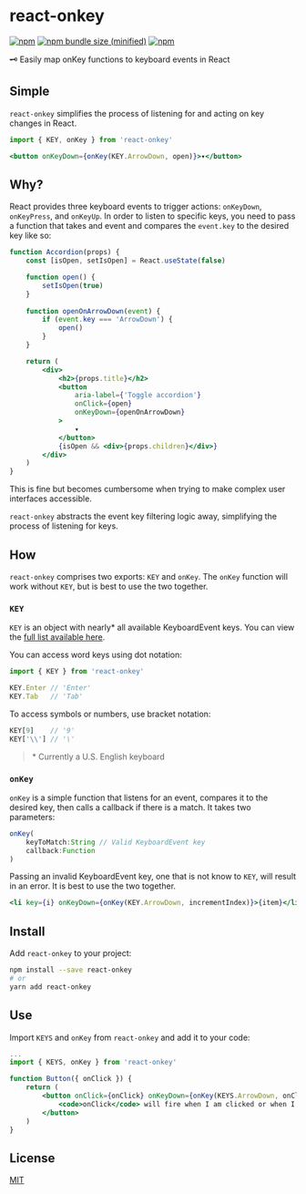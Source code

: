 # react-onkey

[![npm](https://img.shields.io/npm/v/react-onkey.svg)](https://npmjs.com/package/react-onkey) [![npm bundle size (minified)](https://img.shields.io/bundlephobia/min/react-onkey.svg)](https://npmjs.com/package/react-onkey) [![npm](https://img.shields.io/npm/dt/react-onkey.svg)](https://npmjs.com/package/react-onkey)

🗝 Easily map onKey functions to keyboard events in React

## Simple

`react-onkey` simplifies the process of listening for and acting on key changes in React.

```jsx
import { KEY, onKey } from 'react-onkey'

<button onKeyDown={onKey(KEY.ArrowDown, open)}>▾</button>
```

## Why?
React provides three keyboard events to trigger actions: `onKeyDown`, `onKeyPress`, and `onKeyUp`. In order to listen to specific keys, you need to pass a function that takes and event and compares the `event.key` to the desired key like so:

```jsx
function Accordion(props) {
    const [isOpen, setIsOpen] = React.useState(false)

    function open() {
        setIsOpen(true)
    }
    
    function openOnArrowDown(event) {
        if (event.key === 'ArrowDown') {
            open()
        }
    }

    return (
        <div>
            <h2>{props.title}</h2>
            <button
                aria-label={'Toggle accordion'}
                onClick={open}
                onKeyDown={openOnArrowDown}
            >
                ▾
            </button>
            {isOpen && <div>{props.children}</div>}
        </div>
    )
}
```
This is fine but becomes cumbersome when trying to make complex user interfaces accessible.

`react-onkey` abstracts the event key filtering logic away, simplifying the process of listening for keys.

## How

`react-onkey` comprises two exports: `KEY` and `onKey`. The `onKey` function will work without `KEY`, but is best to use the two together.

### `KEY`
`KEY` is an object with nearly* all available KeyboardEvent keys. You can view the [full list available here](src/keys.js).

You can access word keys using dot notation:

```js
import { KEY } from 'react-onkey'

KEY.Enter // 'Enter'
KEY.Tab   // 'Tab'
```

To access symbols or numbers, use bracket notation:

```js
KEY[9]    // '9'
KEY['\\'] // '\'
```

> \* Currently a U.S. English keyboard

### `onKey`

`onKey` is a simple function that listens for an event, compares it to the desired key, then calls a callback if there is a match. It takes two parameters:

```js
onKey(
    keyToMatch:String // Valid KeyboardEvent key
    callback:Function
)
```

Passing an invalid KeyboardEvent key, one that is not know to `KEY`, will result in an error. It is best to use the two together.

```jsx
<li key={i} onKeyDown={onKey(KEY.ArrowDown, incrementIndex)}>{item}</li>
```

## Install
Add `react-onkey` to your project:

```sh
npm install --save react-onkey
# or
yarn add react-onkey
```

## Use
Import `KEYS` and `onKey` from `react-onkey` and add it to your code:

```jsx
...
import { KEYS, onKey } from 'react-onkey'

function Button({ onClick }) {
    return (
        <button onClick={onClick} onKeyDown={onKey(KEYS.ArrowDown, onClick)}>
            <code>onClick</code> will fire when I am clicked or when I'm focused and you press the down arrow.
        </button>
    )
}
```

## License

[MIT](/LICENSE)